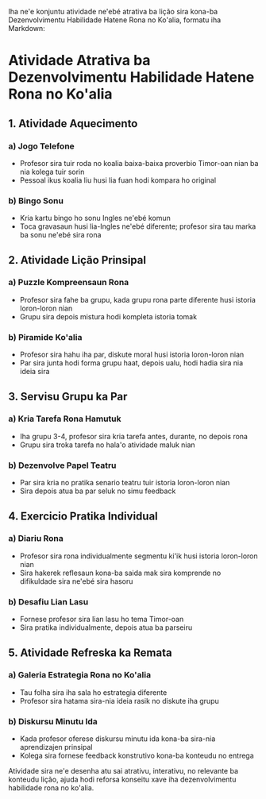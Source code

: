 Iha ne'e konjuntu atividade ne'ebé atrativa ba lição sira kona-ba Dezenvolvimentu Habilidade Hatene Rona no Ko'alia, formatu iha Markdown:

# Atividade Atrativa ba Dezenvolvimentu Habilidade Hatene Rona no Ko'alia

## 1. Atividade Aquecimento

### a) Jogo Telefone
- Profesor sira tuir roda no koalia baixa-baixa proverbio Timor-oan nian ba nia kolega tuir sorin
- Pessoal ikus koalia liu husi lia fuan hodi kompara ho original

### b) Bingo Sonu
- Kria kartu bingo ho sonu Ingles ne'ebé komun
- Toca gravasaun husi lia-Ingles ne'ebé diferente; profesor sira tau marka ba sonu ne'ebé sira rona

## 2. Atividade Lição Prinsipal

### a) Puzzle Kompreensaun Rona
- Profesor sira fahe ba grupu, kada grupu rona parte diferente husi istoria loron-loron nian
- Grupu sira depois mistura hodi kompleta istoria tomak

### b) Piramide Ko'alia
- Profesor sira hahu iha par, diskute moral husi istoria loron-loron nian
- Par sira junta hodi forma grupu haat, depois ualu, hodi hadia sira nia ideia sira

## 3. Servisu Grupu ka Par

### a) Kria Tarefa Rona Hamutuk
- Iha grupu 3-4, profesor sira kria tarefa antes, durante, no depois rona
- Grupu sira troka tarefa no hala'o atividade maluk nian

### b) Dezenvolve Papel Teatru
- Par sira kria no pratika senario teatru tuir istoria loron-loron nian
- Sira depois atua ba par seluk no simu feedback

## 4. Exercicio Pratika Individual

### a) Diariu Rona
- Profesor sira rona individualmente segmentu ki'ik husi istoria loron-loron nian
- Sira hakerek reflesaun kona-ba saida mak sira komprende no difikuldade sira ne'ebé sira hasoru

### b) Desafiu Lian Lasu
- Fornese profesor sira lian lasu ho tema Timor-oan
- Sira pratika individualmente, depois atua ba parseiru

## 5. Atividade Refreska ka Remata

### a) Galeria Estrategia Rona no Ko'alia
- Tau folha sira iha sala ho estrategia diferente
- Profesor sira hatama sira-nia ideia rasik no diskute iha grupu

### b) Diskursu Minutu Ida
- Kada profesor oferese diskursu minutu ida kona-ba sira-nia aprendizajen prinsipal
- Kolega sira fornese feedback konstrutivo kona-ba konteudu no entrega

Atividade sira ne'e desenha atu sai atrativu, interativu, no relevante ba konteudu lição, ajuda hodi reforsa konseitu xave iha dezenvolvimentu habilidade rona no ko'alia.